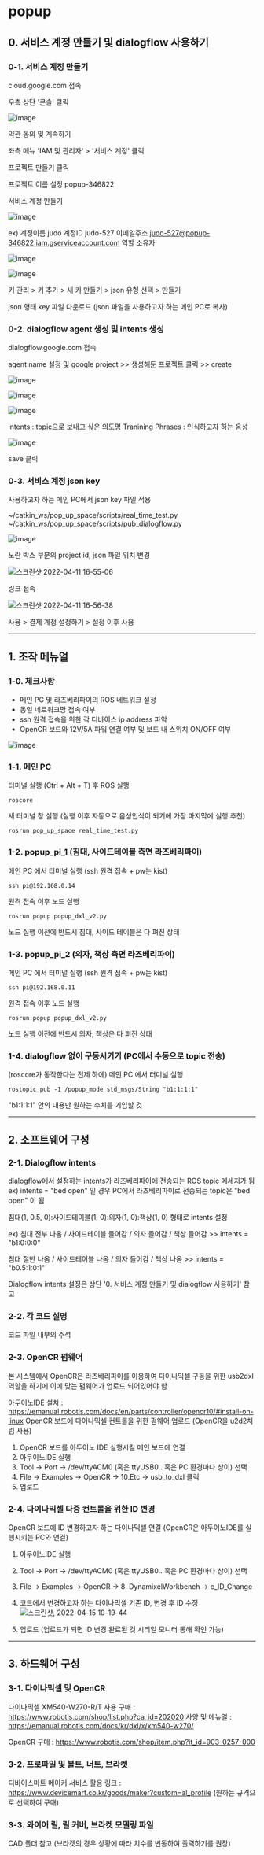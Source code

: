 # popup
## 0. 서비스 계정 만들기 및 dialogflow 사용하기

### 0-1. 서비스 계정 만들기
cloud.google.com 접속

우측 상단 '콘솔' 클릭

![image](https://user-images.githubusercontent.com/61779427/162685440-b05d9b60-11ad-4e26-b082-8a7ea47a1a3b.png)

약관 동의 및 계속하기

좌측 메뉴 'IAM 및 관리자' > '서비스 계정' 클릭

프로젝트 만들기 클릭

프로젝트 이름 설정 popup-346822

서비스 계정 만들기

![image](https://user-images.githubusercontent.com/61779427/162685985-ff68436c-1675-498a-a77d-beed2f5dd7a0.png)

ex)
계정이름 judo
계정ID judo-527
이메일주소 judo-527@popup-346822.iam.gserviceaccount.com
역할 소유자

![image](https://user-images.githubusercontent.com/61779427/162686324-f20c9eab-c6ad-473a-98cf-3dacdf7678ce.png)

![image](https://user-images.githubusercontent.com/61779427/162686367-d74af1e0-1b93-4c3b-8e69-20cd1d62a776.png)

키 관리 > 키 추가 > 새 키 만들기 > json 유형 선택 > 만들기

json 형태 key 파일 다운로드
(json 파일을 사용하고자 하는 메인 PC로 복사)

### 0-2. dialogflow agent 생성 및 intents 생성

dialogflow.google.com 접속

agent name 설정 및 google project >> 생성해둔 프로젝트 클릭 >> create

![image](https://user-images.githubusercontent.com/61779427/162688124-8a296504-e36a-41f7-bc08-e1b9873dd57b.png)

![image](https://user-images.githubusercontent.com/61779427/162688276-e10492ff-392b-4d10-a531-a4763b36bbbc.png)

![image](https://user-images.githubusercontent.com/61779427/162688310-39515084-ab3b-4bf6-a53e-d0ac8f02f79f.png)

intents : topic으로 보내고 싶은 의도명
Tranining Phrases : 인식하고자 하는 음성

![image](https://user-images.githubusercontent.com/61779427/162688464-eb62ff2f-cf3c-4d31-b9e2-5bef946f62b5.png)

save 클릭

### 0-3. 서비스 계정 json key 

사용하고자 하는 메인 PC에서 json key 파일 적용

~/catkin_ws/pop_up_space/scripts/real_time_test.py
~/catkin_ws/pop_up_space/scripts/pub_dialogflow.py

![image](https://user-images.githubusercontent.com/61779427/163499413-118a1a6e-6ff6-4b36-b826-747d143e8ee8.png)

노란 박스 부분의 project id, json 파일 위치 변경

![스크린샷  2022-04-11 16-55-06](https://user-images.githubusercontent.com/61779427/162693571-9d5e739f-3f20-42fd-af2e-b4d0d702aac2.png)

링크 접속

![스크린샷  2022-04-11 16-56-38](https://user-images.githubusercontent.com/61779427/162693822-23af11ea-1ae2-47ed-b654-f0c856389ee1.png)

사용 > 결제 계정 설정하기 > 설정 이후 사용


------------------
## 1. 조작 메뉴얼

### 1-0. 체크사항
* 메인 PC 및 라즈베리파이의 ROS 네트워크 설정
* 동일 네트워크망 접속 여부
* ssh 원격 접속을 위한 각 디바이스 ip address 파악
* OpenCR 보드와 12V/5A 파워 연결 여부 및 보드 내 스위치 ON/OFF 여부

![image](https://user-images.githubusercontent.com/61779427/163494820-5c9eb4d1-39b6-4751-ae93-5390ebf87e68.png)


### 1-1. 메인 PC
터미널 실행 (Ctrl + Alt + T) 후 ROS 실행
```
roscore
```

새 터미널 창 실행
(실행 이후 자동으로 음성인식이 되기에 가장 마지막에 실행 추천)
```
rosrun pop_up_space real_time_test.py
```

### 1-2. popup_pi_1 (침대, 사이드테이블 측면 라즈베리파이)

메인 PC 에서 터미널 실행 (ssh 원격 접속 + pw는 kist)
```
ssh pi@192.168.0.14
```
원격 접속 이후 노드 실행
```
rosrun popup popup_dxl_v2.py
```
노드 실행 이전에 반드시 침대, 사이드 테이블은 다 펴진 상태


### 1-3. popup_pi_2 (의자, 책상 측면 라즈베리파이)

메인 PC 에서 터미널 실행 (ssh 원격 접속 + pw는 kist)
```
ssh pi@192.168.0.11
```
원격 접속 이후 노드 실행
```
rosrun popup popup_dxl_v2.py
```
노드 실행 이전에 반드시 의자, 책상은 다 펴진 상태


### 1-4. dialogflow 없이 구동시키기 (PC에서 수동으로 topic 전송)

(roscore가 동작한다는 전제 하에)
메인 PC 에서 터미널 실행
```
rostopic pub -1 /popup_mode std_msgs/String "b1:1:1:1"
```
"b1:1:1:1" 안의 내용만 원하는 수치를 기입할 것

----------------
## 2. 소프트웨어 구성

### 2-1. Dialogflow intents

dialogflow에서 설정하는 intents가 라즈베리파이에 전송되는 ROS topic 메세지가 됨
ex) intents = "bed open" 일 경우 PC에서 라즈베리파이로 전송되는 topic은 "bed open" 이 됨

침대(1, 0.5, 0):사이드테이블(1, 0):의자(1, 0):책상(1, 0) 형태로 intents 설정

ex)
침대 전부 나옴 / 사이드테이블 들어감 / 의자 들어감 / 책상 들어감 >> intents = "b1:0:0:0"

침대 절반 나옴 / 사이드테이블 나옴 / 의자 들어감 / 책상 나옴 >> intents = "b0.5:1:0:1"


Dialogflow intents 설정은 상단 '0. 서비스 계정 만들기 및 dialogflow 사용하기' 참고

### 2-2. 각 코드 설명

코드 파일 내부의 주석 

### 2-3. OpenCR 펌웨어

본 시스템에서 OpenCR은 라즈베리파이를 이용하여 다이나믹셀 구동을 위한 usb2dxl 역할을 하기에 이에 맞는 펌웨어가 업로드 되어있어야 함

아두이노IDE 설치 : https://emanual.robotis.com/docs/en/parts/controller/opencr10/#install-on-linux
OpenCR 보드에 다이나믹셀 컨트롤을 위한 펌웨어 업로드 (OpenCR을 u2d2처럼 사용)
1) OpenCR 보드를 아두이노 IDE 실행시킬 메인 보드에 연결
2) 아두이노IDE 실행
3) Tool -> Port -> /dev/ttyACM0 (혹은 ttyUSB0.. 혹은 PC 환경마다 상이) 선택
4) File -> Examples -> OpenCR -> 10.Etc -> usb_to_dxl 클릭
5) 업로드

### 2-4. 다이나믹셀 다중 컨트롤을 위한 ID 변경

OpenCR 보드에 ID 변경하고자 하는 다이나믹셀 연결
(OpenCR은 아두이노IDE를 실행시키는 PC와 연결)

1) 아두이노IDE 실행
2) Tool -> Port -> /dev/ttyACM0 (혹은 ttyUSB0.. 혹은 PC 환경마다 상이) 선택
3) File -> Examples -> OpenCR -> 8. DynamixelWorkbench -> c_ID_Change
4) 코드에서 변경하고자 하는 다이나믹셀 기존 ID, 변경 후 ID 수정
![스크린샷, 2022-04-15 10-19-44](https://user-images.githubusercontent.com/61779427/163502982-ca088c08-c6a7-4ca7-bfa6-d17d21bfcbd8.png)

5) 업로드 (업로드가 되면 ID 변경 완료된 것 시리얼 모니터 통해 확인 가능)

------------------
## 3. 하드웨어 구성

### 3-1. 다이나믹셀 및 OpenCR

다이나믹셀 XM540-W270-R/T 사용
구매 : https://www.robotis.com/shop/list.php?ca_id=202020
사양 및 메뉴얼 : https://emanual.robotis.com/docs/kr/dxl/x/xm540-w270/

OpenCR
구매 : https://www.robotis.com/shop/item.php?it_id=903-0257-000

### 3-2. 프로파일 및 볼트, 너트, 브라켓

디바이스마트 메이커 서비스 활용
링크 : https://www.devicemart.co.kr/goods/maker?custom=al_profile
(원하는 규격으로 선택하여 구매)

### 3-3. 와이어 릴, 릴 커버, 브라켓 모델링 파일

CAD 폴더 참고
(브라켓의 경우 상황에 따라 치수를 변동하여 출력하기를 권장)


